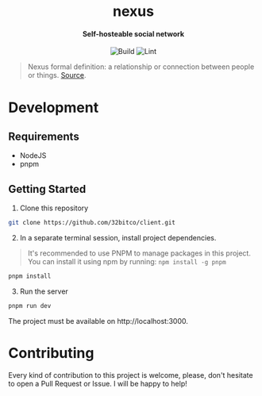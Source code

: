 <div align="center">
  <h1>nexus</h1>
  <h4 align="center">Self-hosteable social network</h4>
</div>

<div align="center">

![Build](https://github.com/32bitco/client/workflows/build/badge.svg)
![Lint](https://github.com/32bitco/client/workflows/lint/badge.svg)

</div>

> Nexus formal definition: a relationship or connection between people or things. [Source](https://www.merriam-webster.com/dictionary/nexus).

# Development

## Requirements

- NodeJS
- pnpm

## Getting Started

1. Clone this repository

```bash
git clone https://github.com/32bitco/client.git
```

2. In a separate terminal session, install project dependencies.

> It's recommended to use PNPM to manage packages in this project. You can install it using npm by running: `npm install -g pnpm`

```bash
pnpm install
```

3. Run the server

```bash
pnpm run dev
```

The project must be available on http://localhost:3000.

# Contributing

Every kind of contribution to this project is welcome, please, don't hesitate
to open a Pull Request or Issue. I will be happy to help!
